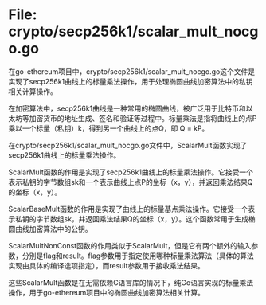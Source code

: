 # File: crypto/secp256k1/scalar_mult_nocgo.go

在go-ethereum项目中，crypto/secp256k1/scalar_mult_nocgo.go这个文件是实现了secp256k1曲线上的标量乘法操作，用于处理椭圆曲线加密算法中的私钥相关计算操作。

在加密算法中，secp256k1曲线是一种常用的椭圆曲线，被广泛用于比特币和以太坊等加密货币的地址生成、签名和验证等过程中。标量乘法是指将曲线上的点P乘以一个标量（私钥）k，得到另一个曲线上的点Q，即 Q = kP。

在crypto/secp256k1/scalar_mult_nocgo.go文件中，ScalarMult函数实现了secp256k1曲线上的标量乘法操作。

ScalarMult函数的作用是实现了secp256k1曲线上的标量乘法操作。它接受一个表示私钥的字节数组sk和一个表示曲线上点P的坐标（x，y），并返回乘法结果Q的坐标（x，y）。

ScalarBaseMult函数的作用是实现了曲线上的标量基点乘法操作。它接受一个表示私钥的字节数组sk，并返回乘法结果Q的坐标（x，y）。这个函数常用于生成椭圆曲线加密算法中的公钥。

ScalarMultNonConst函数的作用类似于ScalarMult，但是它有两个额外的输入参数，分别是flag和result。flag参数用于指定使用哪种标量乘法算法（具体的算法实现由具体的编译选项指定），而result参数用于接收乘法结果。

这些ScalarMult函数是在无需依赖C语言库的情况下，纯Go语言实现的标量乘法操作，用于go-ethereum项目中的椭圆曲线加密算法相关计算。

